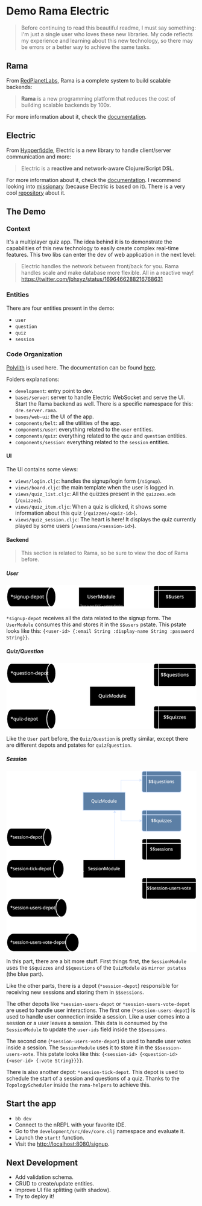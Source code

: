 # Demo Rama Electric

> Before continuing to read this beautiful readme, I must say something: I'm just a single user who loves these new libraries. My code reflects my experience and learning about this new technology, so there may be errors or a better way to achieve the same tasks.

## Rama

From [RedPlanetLabs](https://redplanetlabs.com/), Rama is a complete system to build scalable backends:

> **Rama** is a new programming platform that reduces the cost of building scalable backends by 100x.

For more information about it, check the [documentation](https://redplanetlabs.com/docs/~/index.html#gsc.tab=0).

## Electric

From [Hypperfiddle](https://www.hyperfiddle.net/), Electric is a new library to handle client/server communication and more:

> Electric is a **reactive and network-aware Clojure/Script DSL**.

For more information about it, check the [documentation](https://github.com/hyperfiddle/electric). I recommend looking into [missionary](https://github.com/leonoel/missionary) (because Electric is based on it). There is a very cool [repository](https://github.com/dustingetz/missionary-quickstart) about it.

## The Demo

### Context

It's a multiplayer quiz app. The idea behind it is to demonstrate the capabilities of this new technology to easily create complex real-time features. This two libs can enter the dev of web application in the next level:

> Electric handles the network between front/back for you. Rama handles scale and make database more flexible.
> All in a reactive way!
> https://twitter.com/jbhxyz/status/1696466288216768631

### Entities

There are four entities present in the demo:

- `user`
- `question`
- `quiz`
- `session`

### Code Organization

[Polylith](https://github.com/polyfy/polylith) is used here. The documentation can be found [here](https://polylith.gitbook.io/polylith).

Folders explanations:

- `development`: entry point to dev.
- `bases/server`: server to handle Electric WebSocket and serve the UI. Start the Rama backend as well. There is a specific namespace for this: `dre.server.rama`.
- `bases/web-ui`: the UI of the app.
- `components/belt`: all the utilities of the app.
- `components/user`: everything related to the `user` entities.
- `components/quiz`: everything related to the `quiz` and `question` entities.
- `components/session`: everything related to the `session` entities.

#### UI

The UI contains some views:

- `views/login.cljc`: handles the signup/login form (`/signup`).
- `views/board.cljc`: the main template when the user is logged in.
- `views/quiz_list.cljc`: All the quizzes present in the `quizzes.edn` (`/quizzes`).
- `views/quiz_item.cljc`: When a quiz is clicked, it shows some information about this quiz (`/quizzes/<quiz-id>`).
- `views/quiz_session.cljc`: The heart is here! It displays the quiz currently played by some users (`/sessions/<session-id>`).

#### Backend

> This section is related to Rama, so be sure to view the doc of Rama before.

##### User

![user_flow.svg](docs/backend/user_flow.svg)

`*signup-depot` receives all the data related to the signup form. The `UserModule` consumes this and stores it in the `$$users` pstate. This pstate looks like this: `{<user-id> {:email String :display-name String :password String}}`.

##### Quiz/Question

![quiz_question_flow.svg](docs/backend/quiz_question_flow.svg)

Like the `User` part before, the `Quiz/Question` is pretty similar, except there are different depots and pstates for `quiz`/`question`.

##### Session

![session_flow.svg](docs/backend/session_flow.svg)

In this part, there are a bit more stuff. First things first, the `SessionModule` uses the `$$quizzes` and `$$questions` of the `QuizModule` as `mirror pstates` (the blue part).

Like the other parts, there is a depot (`*session-depot`) responsible for receiving new sessions and storing them in `$$sessions`.

The other depots like `*session-users-depot` or `*session-users-vote-depot` are used to handle user interactions. The first one (`*session-users-depot`) is used to handle user connection inside a session. Like a user comes into a session or a user leaves a session. This data is consumed by the `SessionModule` to update the `user-ids` field inside the `$$sessions`.

The second one (`*session-users-vote-depot`) is used to handle user votes inside a session. The `SessionModule` uses it to store it in the `$$session-users-vote`. This pstate looks like this: `{<session-id> {<question-id> {<user-id> {:vote String}}}}`.

There is also another depot: `*session-tick-depot`. This depot is used to schedule the start of a session and questions of a quiz. Thanks to the `TopologyScheduler` inside the `rama-helpers` to achieve this.

## Start the app

- `bb dev`
- Connect to the nREPL with your favorite IDE.
- Go to the `development/src/dev/core.clj` namespace and evaluate it.
- Launch the `start!` function.
- Visit the [http://localhost:8080/signup](http://localhost:8080/signup).

## Next Development

- Add validation schema.
- CRUD to create/update entities.
- Improve UI file splitting (with shadow).
- Try to deploy it!

